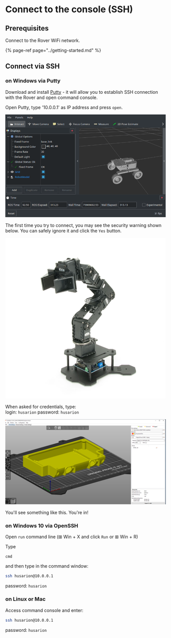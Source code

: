 # Connect to the console \(SSH\)

## Prerequisites

Connect to the Rover WiFi network.

{% page-ref page="../getting-started.md" %}

## Connect via SSH

### on Windows via Putty

Download and install [Putty](https://www.putty.org/) - it will allow you to establish SSH connection with the Rover and open command console.

 Open Putty, type '10.0.0.1' as IP address and press `open`.

![](../.gitbook/assets/image%20%2826%29.png)

The first time you try to connect, you may see the security warning shown below. You can safely ignore it and click the `Yes` button.

![](../.gitbook/assets/image%20%2817%29.png)

When asked for credentials, type:  
login: `husarion`  password: `husarion`

![](../.gitbook/assets/image%20%2830%29.png)

You'll see something like this. You're in!

### on Windows 10 via OpenSSH

Open `run` command line \(⊞ Win + X and click `Run` or ⊞ Win + R\)

Type

```text
cmd
```

and then type in the command window:

```bash
ssh husarion@10.0.0.1
```

password: `husarion`

### on Linux or Mac

Access command console and enter:

```bash
ssh husarion@10.0.0.1
```

password: `husarion`



